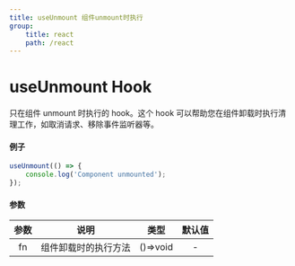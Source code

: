 ```yaml
---
title: useUnmount 组件unmount时执行
group:
    title: react
    path: /react
---
```


# useUnmount Hook

只在组件 unmount 时执行的 hook。这个 hook 可以帮助您在组件卸载时执行清理工作，如取消请求、移除事件监听器等。

#### 例子

```ts
useUnmount(() => {
    console.log('Component unmounted');
});
```

#### 参数

| 参数 |         说明         |   类型   | 默认值 |
| :--: | :------------------: | :------: | :----: |
|  fn  | 组件卸载时的执行方法 | ()=>void |   -    |

